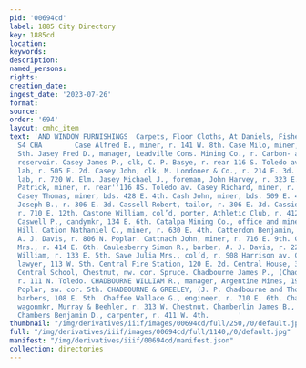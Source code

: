 ```yaml
---
pid: '00694cd'
label: 1885 City Directory
key: 1885cd
location: 
keywords: 
description: 
named_persons: 
rights: 
creation_date: 
ingest_date: '2023-07-26'
format: 
source: 
order: '694'
layout: cmhc_item
text: 'AND WINDOW FURNISHINGS  Carpets, Floor Cloths, At Daniels, Fisher & Smith’s.  CAS
  S4 CHA        Case Alfred B., miner, r. 141 W. 8th. Case Milo, miner, r. 143 W.
  Sth. Jasey Fred D., manager, Leadville Cons. Mining Co., r. Carbon- ate Hill, above
  reservoir. Casey James P., clk, C. P. Basye, r. rear 116 S. Toledo av. Casey John,
  lab, r. 505 E. 2d. Casey John, clk, M. Londoner & Co., r. 214 E. 3d. Casey Michael,
  lab, r. 720 W. Elm. Jasey Michael J., foreman, John Harvey, r. 323 E. 6th. Casey
  Patrick, miner, r. rear''116 8S. Toledo av. Casey Richard, miner, r. 523 E. 3d.
  Casey Thomas, miner, bds. 428 E. 4th. Cash John, miner, bds. 509 E. 4th. Jassell
  Joseph B., r. 306 E. 3d. Cassell Robert, tailor, r. 306 E. 3d. Cassidy John, miner,
  r. 710 E. 12th. Castone William, col’d, porter, Athletic Club, r. 412 N. Spruce.
  Caswell P., candymkr, 134 E. 6th. Catalpa Mining Co., office and mine, Carbonate
  Hill. Cation Nathaniel C., miner, r. 630 E. 4th. Catterdon Benjamin, col’d, barber,
  A. J. Davis, r. 806 N. Poplar. Cattnach John, miner, r. 716 E. 9th. Cauldwell Bessie
  Mrs., r. 414 E. 6th. Caulesberry Simon R., barber, A. J. Davis, r. 223 W. 4th. Jaulfield
  William, r. 133 E. 5th. Save Julia Mrs., col’d, r. S08 Harrison av. Cavender Charles,
  lawyer, 113 W. Sth. Central Fire Station, 120 E. 2d. Central House, 301 E. 7th.
  Central School, Chestnut, nw. cor. Spruce. Chadbourne James P., (Chadbourne & Greeley,)
  r. 111 N. Toledo. CHADBOURNE WILLIAM R., manager, Argentine Mines, 19 Keystone block,
  Poplar, sw. cor. 5th. CHADBOURNE & GREELEY, (J. P. Chadbourne and Thomas Greeley,)
  barbers, 108 E. 5th. Chaffee Wallace G., engineer, r. 710 E. 6th. Chamberlain Dell,
  wagonmkr, Murray & Beehler, r. 313 W. Chestnut. Chamberlin James B., r. 319 W. 4th.
  Chambers Benjamin D., carpenter, r. 411 W. 4th.       '
thumbnail: "/img/derivatives/iiif/images/00694cd/full/250,/0/default.jpg"
full: "/img/derivatives/iiif/images/00694cd/full/1140,/0/default.jpg"
manifest: "/img/derivatives/iiif/00694cd/manifest.json"
collection: directories
---
```

